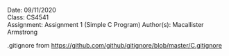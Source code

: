 Date: 09/11/2020  
Class: CS4541  
Assignment: Assignment 1 (Simple C Program)
Author(s): Macallister Armstrong

.gitignore from https://github.com/github/gitignore/blob/master/C.gitignore